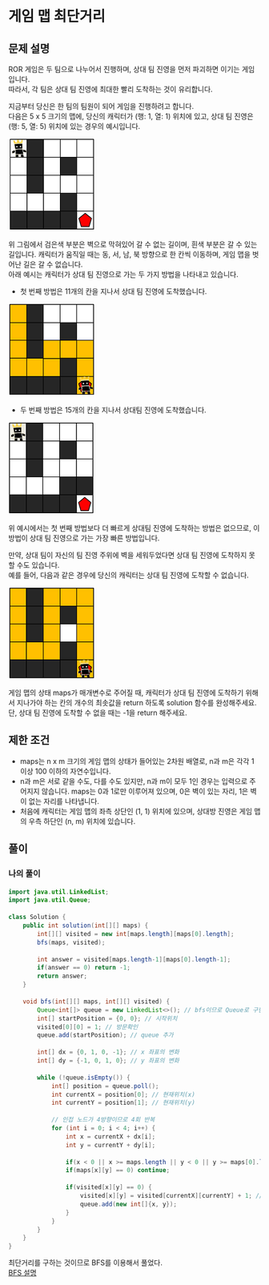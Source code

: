 # 게임 맵 최단거리
## 문제 설명
ROR 게임은 두 팀으로 나누어서 진행하며, 상대 팀 진영을 먼저 파괴하면 이기는 게임입니다.  
따라서, 각 팀은 상대 팀 진영에 최대한 빨리 도착하는 것이 유리합니다.

지금부터 당신은 한 팀의 팀원이 되어 게임을 진행하려고 합니다.  
다음은 5 x 5 크기의 맵에, 당신의 캐릭터가 (행: 1, 열: 1) 위치에 있고, 상대 팀 진영은 (행: 5, 열: 5) 위치에 있는 경우의 예시입니다.

![alt text](./이미지/최단거리_1.png)

위 그림에서 검은색 부분은 벽으로 막혀있어 갈 수 없는 길이며, 흰색 부분은 갈 수 있는 길입니다.  캐릭터가 움직일 때는 동, 서, 남, 북 방향으로 한 칸씩 이동하며, 게임 맵을 벗어난 길은 갈 수 없습니다.  
아래 예시는 캐릭터가 상대 팀 진영으로 가는 두 가지 방법을 나타내고 있습니다.   

* 첫 번째 방법은 11개의 칸을 지나서 상대 팀 진영에 도착했습니다.  

![alt text](./이미지/최단거리_2.png)

* 두 번째 방법은 15개의 칸을 지나서 상대팀 진영에 도착했습니다.

![alt text](./이미지/최단거리_3.png)

위 예시에서는 첫 번째 방법보다 더 빠르게 상대팀 진영에 도착하는 방법은 없으므로, 이 방법이 상대 팀 진영으로 가는 가장 빠른 방법입니다.

만약, 상대 팀이 자신의 팀 진영 주위에 벽을 세워두었다면 상대 팀 진영에 도착하지 못할 수도 있습니다.  
예를 들어, 다음과 같은 경우에 당신의 캐릭터는 상대 팀 진영에 도착할 수 없습니다.

![alt text](./이미지/최단거리_4.png)

게임 맵의 상태 maps가 매개변수로 주어질 때, 캐릭터가 상대 팀 진영에 도착하기 위해서 지나가야 하는 칸의 개수의 최솟값을 return 하도록 solution 함수를 완성해주세요.  
단, 상대 팀 진영에 도착할 수 없을 때는 -1을 return 해주세요.

## 제한 조건
* maps는 n x m 크기의 게임 맵의 상태가 들어있는 2차원 배열로, n과 m은 각각 1 이상 100 이하의 자연수입니다.
* n과 m은 서로 같을 수도, 다를 수도 있지만, n과 m이 모두 1인 경우는 입력으로 주어지지 않습니다.
maps는 0과 1로만 이루어져 있으며, 0은 벽이 있는 자리, 1은 벽이 없는 자리를 나타냅니다.
* 처음에 캐릭터는 게임 맵의 좌측 상단인 (1, 1) 위치에 있으며, 상대방 진영은 게임 맵의 우측 하단인 (n, m) 위치에 있습니다.

## 풀이
### 나의 풀이
```java
import java.util.LinkedList;
import java.util.Queue;

class Solution {
    public int solution(int[][] maps) {
		int[][] visited = new int[maps.length][maps[0].length];
		bfs(maps, visited);
        
        int answer = visited[maps.length-1][maps[0].length-1];
        if(answer == 0) return -1;
        return answer;
    }
    
	void bfs(int[][] maps, int[][] visited) {
		Queue<int[]> queue = new LinkedList<>(); // bfs이므로 Queue로 구현
		int[] startPosition = {0, 0}; // 시작위치
		visited[0][0] = 1; // 방문확인
		queue.add(startPosition); // queue 추가

		int[] dx = {0, 1, 0, -1}; // x 좌표의 변화
		int[] dy = {-1, 0, 1, 0}; // y 좌표의 변화

		while (!queue.isEmpty()) {
			int[] position = queue.poll();
			int currentX = position[0]; // 현재위치(x)
			int currentY = position[1]; // 현재위치(y)

			// 인접 노드가 4방향이므로 4회 반복
			for (int i = 0; i < 4; i++) {
				int x = currentX + dx[i];
				int y = currentY + dy[i];

				if(x < 0 || x >= maps.length || y < 0 || y >= maps[0].length) continue;
				if(maps[x][y] == 0) continue;

				if(visited[x][y] == 0) {
					visited[x][y] = visited[currentX][currentY] + 1; // 방문확인 (이전 방문한 곳의 +1)
					queue.add(new int[]{x, y});
				}
			}
		}
	}
}
```  
최단거리를 구하는 것이므로 BFS를 이용해서 풀었다.  
[BFS 설명](/알고리즘/BFS%20DFS.md)
